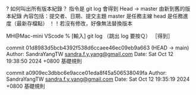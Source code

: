 ? 如何叫出所有版本紀錄？
指令是  git log
會得到 Head -> master 由新到舊的版本紀錄
內容包括：提交者、日期、提交主題
master 是任務主線
head 是任務進度（最新存檔點）
！！若沒有修改，好像無法替換版本

MH@Mac-mini VScode % [輸入] git log （跳出 log 要按Ｑ）
［得到］

commit 01d8983d5bcb4392f538d6ccaee46ec09eb9a663 (HEAD -> main)
Author: SandraYangTW <sandra.f.y.yang@gmail.com>
Date:   Sat Oct 12 19:38:50 2024 +0800
    基礎規則

commit a0909ec3dbbc6e9acce01eda8f45a506538049fa
Author: SandraYangTW <sandra.f.y.yang@gmail.com>
Date:   Sat Oct 12 19:35:19 2024 +0800
    基礎規則
